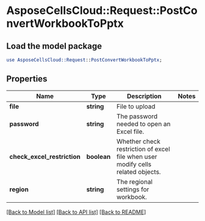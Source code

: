 # AsposeCellsCloud::Request::PostConvertWorkbookToPptx 

## Load the model package
```perl
use AsposeCellsCloud::Request::PostConvertWorkbookToPptx;
```

## Properties
Name | Type | Description | Notes
------------ | ------------- | ------------- | -------------
**file** | **string** | File to upload |
**password** | **string** | The password needed to open an Excel file. |
**check_excel_restriction** | **boolean** | Whether check restriction of excel file when user modify cells related objects. |
**region** | **string** | The regional settings for workbook. |  

[[Back to Model list]](../README.md#documentation-for-requests) [[Back to API list]](../README.md#documentation-for-api-endpoints) [[Back to README]](../README.md)

